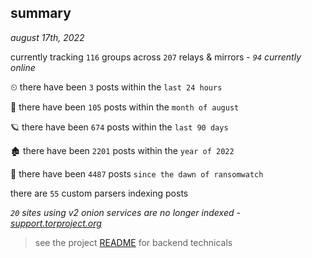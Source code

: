 
## summary
_august 17th, 2022_

currently tracking `116` groups across `207` relays & mirrors - _`94` currently online_

⏲ there have been `3` posts within the `last 24 hours`

🦈 there have been `105` posts within the `month of august`

🪐 there have been `674` posts within the `last 90 days`

🏚 there have been `2201` posts within the `year of 2022`

🦕 there have been `4487` posts `since the dawn of ransomwatch`

there are `55` custom parsers indexing posts

_`20` sites using v2 onion services are no longer indexed - [support.torproject.org](https://support.torproject.org/onionservices/v2-deprecation/)_

> see the project [README](https://github.com/joshhighet/ransomwatch#ransomwatch--) for backend technicals
